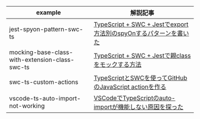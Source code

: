 | example                                        | 解説記事                                                                                           |
| ---------------------------------------------- | -------------------------------------------------------------------------------------------------- |
| jest-spyon-pattern-swc-ts                      | [TypeScript + SWC + Jestでexport方法別のspyOnするパターンを書いた](https://blog.lycolia.info/0153) |
| mocking-base-class-with-extension-class-swc-ts | [TypeScript + SWC + Jestで親classをモックする方法](https://blog.lycolia.info/0298)                 |
| swc-ts-custom-actions                          | [TypeScriptとSWCを使ってGitHubのJavaScript actionを作る](https://blog.lycolia.info/0159)           |
| vscode-ts-auto-import-not-working              | [VSCodeでTypeScriptのauto-importが機能しない原因を探った](https://blog.lycolia.info/0218)          |
